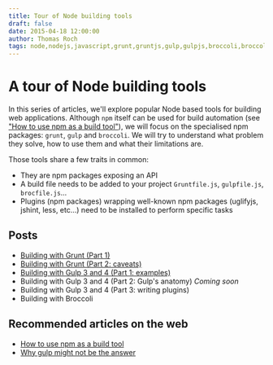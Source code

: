 ```yaml
---
title: Tour of Node building tools
draft: false
date: 2015-04-18 12:00:00
author: Thomas Roch
tags: node,nodejs,javascript,grunt,gruntjs,gulp,gulpjs,broccoli,broccolijs,build automation,build tool,task runner
---
```


# A tour of Node building tools

In this series of articles, we'll explore popular Node based tools for building web applications.
Although `npm` itself can be used for build automation (see ["How to use npm as a build tool"](http://blog.keithcirkel.co.uk/how-to-use-npm-as-a-build-tool/)),
we will focus on the specialised npm packages: `grunt`, `gulp` and `broccoli`. We will try to understand what problem they solve, how to use them
and what their limitations are.

Those tools share a few traits in common:
- They are npm packages exposing an API
- A build file needs to be added to your project `Gruntfile.js`, `gulpfile.js`, `brocfile.js`...
- Plugins (npm packages) wrapping well-known npm packages (uglifyjs, jshint, less, etc...) need to be installed to perform specific tasks

## Posts

- [Building with Grunt (Part 1)](/posts/2015/04/18/building-with-grunt-part-1/)
- [Building with Grunt (Part 2: caveats)](posts/2015/04/22/building-with-grunt-part-2-caveats/)
- [Building with Gulp 3 and 4 (Part 1: examples)](/posts/2015/04/23/building-with-gulp-3-and-4-part-1-examples/)
- Building with Gulp 3 and 4 (Part 2: Gulp's anatomy) _Coming soon_
- Building with Gulp 3 and 4 (Part 3: writing plugins)
- Building with Broccoli

## Recommended articles on the web

- [How to use npm as a build tool](http://blog.keithcirkel.co.uk/how-to-use-npm-as-a-build-tool/)
- [Why gulp might not be the answer](http://scm.io/blog/hack/2014/07/why-gulp-might-not-be-the-answer/)
